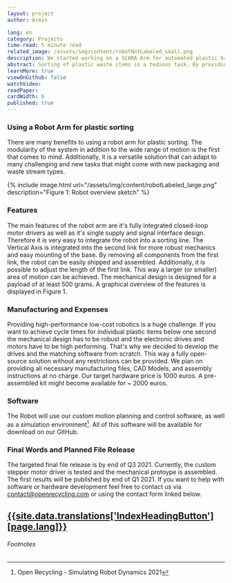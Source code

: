 ```yaml
---
layout: project
author: Armin

lang: en
category: Projects
time-read: 5 minute read
related_image: /assets/img/content/robotNotLabeled_small.png
description: We started working on a SCARA Arm for automated plastic handling and sorting. 
abstract: Sorting of plastic waste items is a tedious task. By providing an easy to use robotic solution we want to change the way plastic recycling workshops operate. Automated sorting capabilities extend the handled amount of plastics by orders of magnitude.
learnMore: true
viewOnGithub: false
watchVideo: 
readPaper:
cardWidth: 6
published: true
---
```


### Using a Robot Arm for plastic sorting
There are many benefits to using a robot arm for plastic sorting. The modularity of the system in addition to the wide range of motion is the first that comes to mind. Additionally, it is a versatile solution that can adapt to many challenging and new tasks that might come with new packaging and waste stream types.
 
{% include image.html url="/assets/img/content/robotLabeled_large.png" description="Figure 1: Robot overview sketch" %}
 
### Features
The main features of the robot arm are it's fully integrated closed-loop motor drivers as well as it's single supply and signal interface design. Therefore it is very easy to integrate the robot into a sorting line. The Vertical Axis is integrated into the second link for more robust mechanics and easy mounting of the base.
By removing all components from the first link, the robot can be easily shipped and assembled. Additionally, it is possible to adjust the length of the first link. This way a larger (or smaller) area of motion can be achieved. The mechanical design is designed for a payload of at least 500 grams. A graphical overview of the features is displayed in Figure 1.
### Manufacturing and Expenses
Providing high-performance low-cost robotics is a huge challenge. If you want to achieve cycle times for individual plastic items below one second the mechanical design has to be robust and the electronic drives and motors have to be high performing. That's why we decided to develop the drives and the matching software from scratch. This way a fully open-source solution without any restrictions can be provided.
We plan on providing all necessary manufacturing files, CAD Models, and assembly instructions at no charge. Our target hardware price is 1000 euros. A pre-assembled kit might become available for ~ 2000 euros.
### Software
The Robot will use our custom motion planning and control software, as well as a simulation environment[^1]. All of this software will be available for download on our GitHub.

<div class="container p-5"></div>

### Final Words and Planned File Release
The targeted final file release is by end of Q3 2021. Currently, the custom stepper motor driver is tested and the mechanical protoype is assembled. The first results will be published by end of Q1 2021.
If you want to help with software or hardware development feel free to contact us via contact@openrecycling.com or using the contact form linked below.

<a class="btn btn-outline-primary my-sm-3" href="/{{page.lang}}/contact.html">{{site.data.translations['IndexHeadingButton'][page.lang]}}</a>
---
 
###### Footnotes
 
[^1]: Open Recycling - Simulating Robot Dynamics 2021